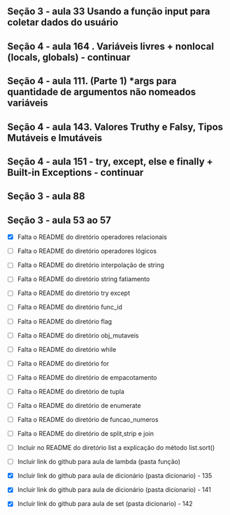 ## Seção 3 - aula 33 Usando a função input para coletar dados do usuário
## Seção 4 - aula 164 . Variáveis livres + nonlocal (locals, globals) - continuar

## Seção 4 - aula 111. (Parte 1) *args para quantidade de argumentos não nomeados variáveis 
## Seção 4 - aula 143.  Valores Truthy e Falsy, Tipos Mutáveis e Imutáveis
## Seção 4 - aula 151 - try, except, else e finally + Built-in Exceptions - continuar
## Seção 3 - aula 88
## Seção 3 - aula 53 ao 57

- [x] Falta o README do diretório operadores relacionais
- [ ] Falta o README do diretório operadores lógicos
- [ ] Falta o README do diretório interpolação de string
- [ ] Falta o README do diretório string fatiamento
- [ ] Falta o README do diretório try except
- [ ] Falta o README do diretório func_id
- [ ] Falta o README do diretório flag
- [ ] Falta o README do diretório obj_mutaveis
- [ ] Falta o README do diretório while
- [ ] Falta o README do diretório for
- [ ] Falta o README do diretório de empacotamento
- [ ] Falta o README do diretório de tupla
- [ ] Falta o README do diretório de enumerate
- [ ] Falta o README do diretório de funcao_numeros
- [ ] Falta o README do diretório de split,strip e join
- [ ] Incluir no README do diretório list a explicação do método list.sort()
- [ ] Incluir link do github para aula de lambda (pasta função)
- [x] Incluir link do github para aula de dicionário (pasta dicionario) - 135
- [x] Incluir link do github para aula de dicionário (pasta dicionario) - 141
- [x] Incluir link do github para aula de set (pasta dicionario) - 142













